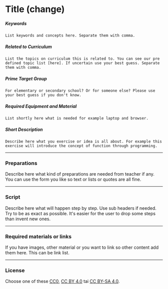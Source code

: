 # Title (change)

##### Keywords          

```
List keywords and concepts here. Separate them with comma.
```
##### Related to Curriculum

```
List the topics on curriculum this is related to. You can see our pre defined topic list [here]. If uncertain use your best guess. Separate them with comma.
```

##### Prime Target Group

```
For elementary or secondary school? Or for someone else? Please use your best guess if you don't know. 
```

##### Required Equipment and Material

```
List shortly here what is needed for example laptop and browser.
```

##### Short Description

```
Describe here what you exercise or idea is all about. For example this exercise will introduce the concept of function through programming.
```

---

### Preparations
Describe here what kind of preparations are needed from teacher if any. You can use the form you like so text or lists or quotes are all fine.

---

### Script
Describe here what will happen step by step. Use sub headers if needed. Try to be as exact as possible. It's easier for the user to drop some steps than invent new ones.
  
---
### Required materials or links

If you have images, other material or you want to link so other content add them here. This can be link list.

---
### License
Choose one of these [CC0](https://creativecommons.org/publicdomain/zero/1.0/), [CC BY 4.0](https://creativecommons.org/licenses/by/4.0/) tai [CC BY-SA 4.0](https://creativecommons.org/licenses/by-sa/4.0/).



